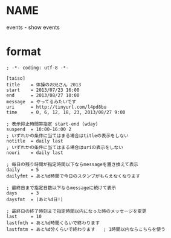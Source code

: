 # NAME

events - show events

# format

    ; -*- coding: utf-8 -*-

    [taiso]
    title    = 体操のお兄さん 2013
    start    = 2013/07/23 16:00
    end      = 2013/08/27 10:00
    message  = やってるみたいです
    uri      = http://tinyurl.com/l4pd8bu
    time     = 0, 6, 12, 18, 23, 2013/08/27 9:00

    ; 表示抑止時間帯指定 start-end (wday)
    suspend  = 10:00-16:00 2
    ; いずれかの条件に当てはまる場合はtitleの表示をしない
    notitle  = daily last
    ; いずれかの条件に当てはまる場合はuriの表示をしない
    nouri    = daily last

    ; 毎日の残り時間が指定時間以下ならmessageを置き換えて表示
    daily    = 5
    dailyfmt = あと%d時間で今日のスタンプがもらえなくなります

    ; 最終日まで指定日数以下ならmessageに続けて表示
    days     = 3
    daysfmt  = (あと%d日!)

    ; 最終日の終了時刻まで指定時間以内になった時のメッセージを変更
    last     = 10
    lastfmth = あと%d時間くらいで終わります
    lastfmtm = あと%d分くらいで終わります   ; 1時間以内ならこちらを使う

